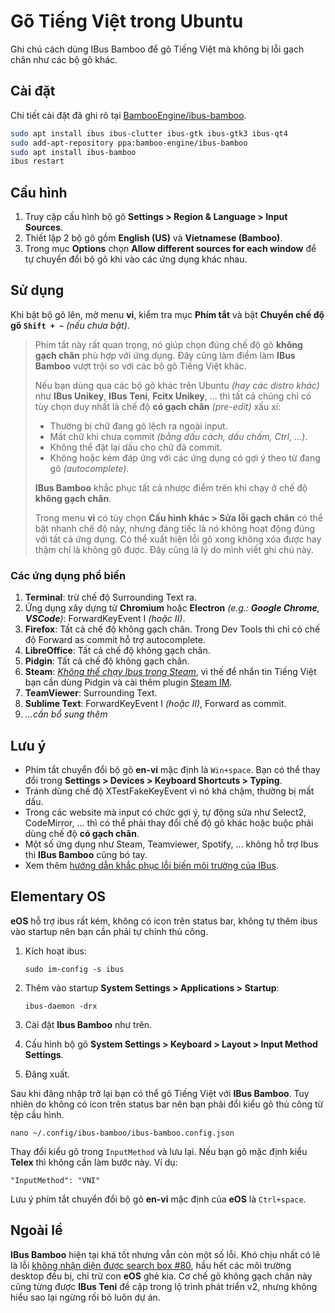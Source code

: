 # Gõ Tiếng Việt trong Ubuntu

Ghi chú cách dùng IBus Bamboo để gõ Tiếng Việt mà không bị lỗi gạch chân như các bộ gõ khác.

## Cài đặt

Chi tiết cài đặt đã ghi rõ tại [BambooEngine/ibus-bamboo](https://github.com/BambooEngine/ibus-bamboo).

```bash
sudo apt install ibus ibus-clutter ibus-gtk ibus-gtk3 ibus-qt4
sudo add-apt-repository ppa:bamboo-engine/ibus-bamboo
sudo apt install ibus-bamboo
ibus restart
```

## Cấu hình

1. Truy cập cấu hình bộ gõ **Settings > Region & Language > Input Sources**.
2. Thiết lập 2 bộ gõ gồm **English (US)** và **Vietnamese (Bamboo)**.
3. Trong mục **Options** chọn **Allow different sources for each window** để tự chuyển đổi bộ gõ khi vào các ứng dụng khác nhau.

## Sử dụng

Khi bật bộ gõ lên, mở menu **vi**, kiểm tra mục **Phím tắt** và bật **Chuyển chế độ gõ `Shift + ~`** _(nếu chưa bật)_.

> Phím tắt này rất quan trọng, nó giúp chọn đúng chế độ gõ **không gạch chân** phù hợp với ứng dụng. Đây cũng làm điểm làm **IBus Bamboo** vượt trội so với các bộ gõ Tiếng Việt khác.
>
> Nếu bạn dùng qua các bộ gõ khác trên Ubuntu _(hay các distro khác)_ như **IBus Unikey**, **IBus Teni**, **Fcitx Unikey**, ... thì tất cả chúng chỉ có tùy chọn duy nhất là chế độ **có gạch chân** _(pre-edit)_ xấu xí:
>
> - Thường bị chữ đang gõ lệch ra ngoài input.
> - Mất chữ khi chưa commit _(bằng dấu cách, dấu chấm, Ctrl, ...)_.
> - Không thể đặt lại dấu cho chữ đã commit.
> - Không hoặc kém đáp ứng với các ứng dụng có gợi ý theo từ đang gõ _(autocomplete)_.
>
> **IBus Bamboo** khắc phục tất cả nhược điểm trên khi chạy ở chế độ **không gạch chân**.
>
> Trong menu **vi** có tùy chọn **Cấu hình khác > Sửa lỗi gạch chân** có thể bật nhanh chế độ này, nhưng đáng tiếc là nó không hoạt động đúng với tất cả ứng dụng. Có thể xuất hiện lỗi gõ xong không xóa được hay thậm chí là không gõ được. Đây cũng là lý do mình viết ghi chú này.

### Các ứng dụng phổ biến

1. **Terminal**: trừ chế độ Surrounding Text ra.
1. Ứng dụng xây dựng từ **Chromium** hoặc **Electron** _(e.g.: **Google Chrome**, **VSCode**)_: ForwardKeyEvent I _(hoặc II)_.
1. **Firefox**: Tất cả chế độ không gạch chân. Trong Dev Tools thì chỉ có chế độ Forward as commit hỗ trợ autocomplete.
1. **LibreOffice**: Tất cả chế độ không gạch chân.
1. **Pidgin**: Tất cả chế độ không gạch chân.
1. **Steam**: [_Không thể chạy Ibus trong Steam_](https://github.com/ValveSoftware/steam-for-linux/issues/781), vì thế để nhắn tin Tiếng Việt bạn cần dùng Pidgin và cài thêm plugin [Steam IM](https://github.com/EionRobb/pidgin-opensteamworks).
1. **TeamViewer**: Surrounding Text.
1. **Sublime Text**: ForwardKeyEvent I _(hoặc II)_, Forward as commit.
1. _...cần bổ sung thêm_

## Lưu ý

- Phím tắt chuyển đổi bộ gõ **en-vi** mặc định là `Win+space`. Bạn có thể thay đổi trong **Settings > Devices > Keyboard Shortcuts > Typing**.
- Tránh dùng chế độ XTestFakeKeyEvent vì nó khá chậm, thường bị mất dấu.
- Trong các website mà input có chức gợi ý, tự động sửa như Select2, CodeMirror, ... thì có thể phải thay đổi chế độ gõ khác hoặc buộc phải dùng chế độ **có gạch chân**.
- Một số ứng dụng như Steam, Teamviewer, Spotify, ... không hỗ trợ Ibus thì **IBus Bamboo** cũng bó tay.
- Xem thêm [hướng dẫn khắc phục lỗi biến môi trường của IBus](https://github.com/BambooEngine/ibus-bamboo/wiki/Kh%C3%B4ng-g%C3%B5-%C4%91%C6%B0%E1%BB%A3c-ti%E1%BA%BFng-vi%E1%BB%87t-tr%C3%AAn-ph%E1%BA%A7n-m%E1%BB%81m-%60abc-xyz%60).

## Elementary OS

**eOS** hỗ trợ ibus rất kém, không có icon trên status bar, không tự thêm ibus vào startup nên bạn cần phải tự chỉnh thủ công.

1. Kích hoạt ibus:

       sudo im-config -s ibus

1. Thêm vào startup **System Settings > Applications > Startup**:

       ibus-daemon -drx

1. Cài đặt **Ibus Bamboo** như trên.
1. Cấu hình bộ gõ **System Settings > Keyboard > Layout > Input Method Settings**.
1. Đăng xuất.

Sau khi đăng nhập trở lại bạn có thể gõ Tiếng Việt với **IBus Bamboo**.
Tuy nhiên do không có icon trên status bar nên bạn phải đổi kiểu gõ thủ công từ tệp cầu hình.

    nano ~/.config/ibus-bamboo/ibus-bamboo.config.json

Thay đổi kiểu gõ trong `InputMethod` và lưu lại. Nếu bạn gõ mặc định kiểu **Telex** thì không cần làm bước này. Ví dụ:

    "InputMethod": "VNI"

Lưu ý phím tắt chuyển đổi bộ gõ **en-vi** mặc định của **eOS** là `Ctrl+space`.


## Ngoài lề

**IBus Bamboo** hiện tại khá tốt nhưng vẫn còn một số lỗi. Khó chịu nhất có lẽ là lỗi [không nhận diện được search box #80](https://github.com/BambooEngine/ibus-bamboo/issues/80), hầu hết các môi trường desktop đều bị, chỉ trừ con **eOS** ghẻ kia.
Cơ chế gõ không gạch chân này cũng từng được **IBus Teni** đề cập trong lộ trình phát triển v2, nhưng không hiểu sao lại ngừng rồi bỏ luôn dự án.

